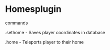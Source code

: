 # Homesplugin

commands

.sethome - Saves player coordinates in database

.home - Teleports player to their home
